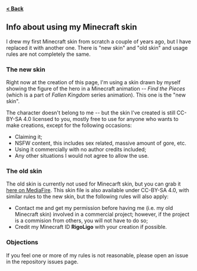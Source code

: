 [**< Back**](../README.md)

## Info about using my Minecraft skin

I drew my first Minecraft skin from scratch a couple of years ago, but I have replaced it with another one. There is "new skin" and "old skin" and usage rules are not completely the same.

### The new skin

Right now at the creation of this page, I'm using a skin drawn by myself showing the figure of the hero in a Minecraft animation -- *Find the Pieces* (which is a part of *Fallen Kingdom* series animation). This one is the "new skin".

The character doesn't belong to me -- but the skin I've created is still CC-BY-SA 4.0 licensed to you, mostly free to use for anyone who wants to make creations, except for the following occasions:

- Claiming it;
- NSFW content, this includes sex related, massive amount of gore, etc.
- Using it commercially with no author credits included;
- Any other situations I would not agree to allow the use.

### The old skin

The old skin is currently not used for Minecarft skin, but you can grab it [here on MediaFire](http://www.mediafire.com/view/k46qtv1o13v2wcd/RigoLigo.png/file). This skin file is also available under CC-BY-SA 4.0, with similar rules to the new skin, but the following rules will also apply:

- Contact me and get my permission before having me (i.e. my old Minecraft skin) involved in a commercial project; however, if the project is a commision from others, you will not have to do so;
- Credit my Minecraft ID **RigoLigo** with your creation if possible.

### Objections

If you feel one or more of my rules is not reasonable, please open an issue in the repository issues page.
